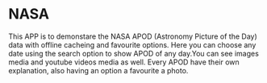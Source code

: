 # NASA
This APP is to demonstare the NASA APOD (Astronomy Picture of the Day) data with offline cacheing and favourite options.
Here you can choose any date using the search option to show APOD of any day.You can see images media and youtube videos media as well. Every APOD have their own explanation,
also having an option a favourite a photo.

